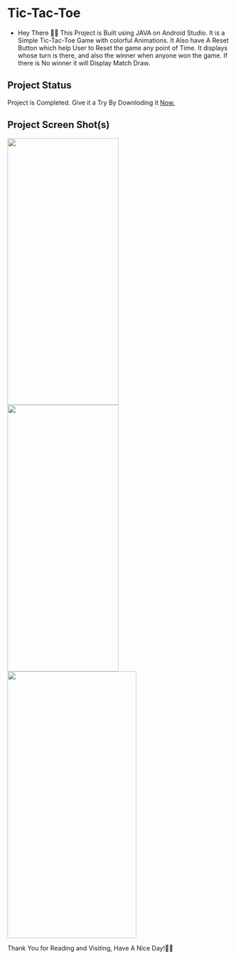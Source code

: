 # **Tic-Tac-Toe**


- Hey There 🙋‍♂️ This Project is Built using JAVA on Android Studio. It is a Simple Tic-Tac-Toe Game with colorful Animations. It Also have A Reset Button which help User to 
Reset the game any point of Time. It displays whose turn is there, and also the winner when anyone won the game. If there is No winner it will Display Match Draw.

## **Project Status**
Project is Completed. Give it a Try By Downloding it [Now.](https://github.com/hmmRahul/Tic-Tac-Toe/blob/main/app-debug.apk?raw=true)

## **Project Screen Shot(s)**

<img  align = "left" width="250" height="600" src="https://i.postimg.cc/yY4yN3rH/Screenshot-20210725-142708.png">
<img  align = "left" width="250" height="600" src="https://i.postimg.cc/sgKYK6fj/Screenshot-20210725-142718.png">
<img  width="290" height="600" src="https://s6.gifyu.com/images/win-matchbf0ca9560db448a5.gif">


Thank You for Reading and Visiting, Have A Nice Day!💚💙
